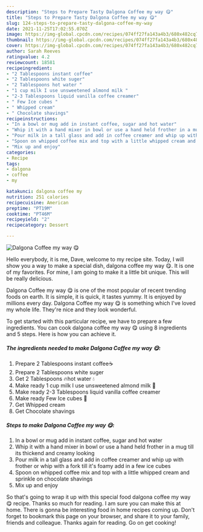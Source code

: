 ```yaml
---
description: "Steps to Prepare Tasty Dalgona Coffee my way 😋"
title: "Steps to Prepare Tasty Dalgona Coffee my way 😋"
slug: 124-steps-to-prepare-tasty-dalgona-coffee-my-way
date: 2021-11-25T17:02:55.070Z
image: https://img-global.cpcdn.com/recipes/074ff27fa143a4b3/680x482cq70/dalgona-coffee-my-way-😋-recipe-main-photo.jpg
thumbnail: https://img-global.cpcdn.com/recipes/074ff27fa143a4b3/680x482cq70/dalgona-coffee-my-way-😋-recipe-main-photo.jpg
cover: https://img-global.cpcdn.com/recipes/074ff27fa143a4b3/680x482cq70/dalgona-coffee-my-way-😋-recipe-main-photo.jpg
author: Sarah Reeves
ratingvalue: 4.2
reviewcount: 18581
recipeingredient:
- "2 Tablespoons instant coffee"
- "2 Tablespoons white suger"
- "2 Tablespoons hot water "
- "1 cup milk I use unsweetened almond milk "
- "2-3 Tablespoons liquid vanilla coffee creamer"
- " Few Ice cubes "
- " Whipped cream"
- " Chocolate shavings"
recipeinstructions:
- "In a bowl or mug add in instant coffee, sugar and hot water"
- "Whip it with a hand mixer in bowl or use a hand held frother in a mug till its thickend and creamy looking"
- "Pour milk in a tall glass and add in coffee creamer and whip up with frother or whip with a fork till it&#39;s foamy add in a few ice cubes"
- "Spoon on whipped coffee mix and top with a little whipped cream and sprinkle on chocolate shavings"
- "Mix up and enjoy"
categories:
- Recipe
tags:
- dalgona
- coffee
- my

katakunci: dalgona coffee my 
nutrition: 251 calories
recipecuisine: American
preptime: "PT19M"
cooktime: "PT46M"
recipeyield: "2"
recipecategory: Dessert

---
```



![Dalgona Coffee my way 😋](https://img-global.cpcdn.com/recipes/074ff27fa143a4b3/680x482cq70/dalgona-coffee-my-way-😋-recipe-main-photo.jpg)

Hello everybody, it is me, Dave, welcome to my recipe site. Today, I will show you a way to make a special dish, dalgona coffee my way 😋. It is one of my favorites. For mine, I am going to make it a little bit unique. This will be really delicious.

Dalgona Coffee my way 😋 is one of the most popular of recent trending foods on earth. It is simple, it is quick, it tastes yummy. It is enjoyed by millions every day. Dalgona Coffee my way 😋 is something which I've loved my whole life. They're nice and they look wonderful.




To get started with this particular recipe, we have to prepare a few ingredients. You can cook dalgona coffee my way 😋 using 8 ingredients and 5 steps. Here is how you can achieve it.

<!--inarticleads1-->

##### The ingredients needed to make Dalgona Coffee my way 😋:

1. Prepare 2 Tablespoons instant coffee☕
1. Prepare 2 Tablespoons white suger
1. Get 2 Tablespoons 🔥hot water 💧
1. Make ready 1 cup milk I use unsweetened almond milk 🥛
1. Make ready 2-3 Tablespoons liquid vanilla coffee creamer
1. Make ready  Few Ice cubes 🧊
1. Get  Whipped cream
1. Get  Chocolate shavings




<!--inarticleads2-->

##### Steps to make Dalgona Coffee my way 😋:

1. In a bowl or mug add in instant coffee, sugar and hot water
1. Whip it with a hand mixer in bowl or use a hand held frother in a mug till its thickend and creamy looking
1. Pour milk in a tall glass and add in coffee creamer and whip up with frother or whip with a fork till it&#39;s foamy add in a few ice cubes
1. Spoon on whipped coffee mix and top with a little whipped cream and sprinkle on chocolate shavings
1. Mix up and enjoy




So that's going to wrap it up with this special food dalgona coffee my way 😋 recipe. Thanks so much for reading. I am sure you can make this at home. There is gonna be interesting food in home recipes coming up. Don't forget to bookmark this page on your browser, and share it to your family, friends and colleague. Thanks again for reading. Go on get cooking!
